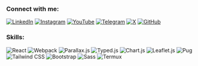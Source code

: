 
### Connect with me:

[![LinkedIn](https://img.shields.io/badge/-LinkedIn-F3A80D?style=for-the-badge&logo=linkedin&logoColor=F3A80D&color=000000)](https://www.linkedin.com/in/khujamov_codes/)
[![Instagram](https://img.shields.io/badge/-Instagram-F3A80D?style=for-the-badge&logo=instagram&logoColor=F3A80D&color=000000)](https://www.instagram.com/khujamov_codes/)
[![YouTube](https://img.shields.io/badge/-YouTube-F3A80D?style=for-the-badge&logo=youtube&logoColor=F3A80D&color=000000)](https://www.youtube.com/@khujamov_codes)
[![Telegram](https://img.shields.io/badge/-Telegram-F3A80D?style=for-the-badge&logo=telegram&logoColor=F3A80D&color=000000)](https://t.me/judsonkerller)
[![X](https://img.shields.io/badge/-X-F3A80D?style=for-the-badge&logo=x&logoColor=F3A80D&color=000000)](https://x.com/khujamov_codes)
[![GitHub](https://img.shields.io/badge/-GitHub-F3A80D?style=for-the-badge&logo=github&logoColor=F3A80D&color=000000)](https://github.com/khujamov_codes)

### Skills:
<p>
  <img src="https://img.shields.io/badge/React-61DAFB?style=for-the-badge&logo=react&logoColor=F3A80D&color=000000" alt="React" />
  <img src="https://img.shields.io/badge/Webpack-8DD6F9?style=for-the-badge&logo=webpack&logoColor=F3A80D&color=000000" alt="Webpack" />
  <img src="https://img.shields.io/badge/Parallax.js-1E90FF?style=for-the-badge&logo=javascript&logoColor=F3A80D&color=000000" alt="Parallax.js" />
  <img src="https://img.shields.io/badge/Typed.js-00BFFF?style=for-the-badge&logo=javascript&logoColor=F3A80D&color=000000" alt="Typed.js" />
  <img src="https://img.shields.io/badge/Chart.js-FF6384?style=for-the-badge&logo=chartdotjs&logoColor=F3A80D&color=000000" alt="Chart.js" />
  <img src="https://img.shields.io/badge/Leaflet.js-199900?style=for-the-badge&logo=leaflet&logoColor=F3A80D&color=000000" alt="Leaflet.js" />
  <img src="https://img.shields.io/badge/Pug-A86454?style=for-the-badge&logo=pug&logoColor=F3A80D&color=000000" alt="Pug" />
  <img src="https://img.shields.io/badge/Tailwind_CSS-38B2AC?style=for-the-badge&logo=tailwind-css&logoColor=F3A80D&color=000000" alt="Tailwind CSS" />
  <img src="https://img.shields.io/badge/Bootstrap-7952B3?style=for-the-badge&logo=bootstrap&logoColor=F3A80D&color=000000" alt="Bootstrap" />
  <img src="https://img.shields.io/badge/Sass-CC6699?style=for-the-badge&logo=sass&logoColor=F3A80D&color=000000" alt="Sass" />
  <img src="https://img.shields.io/badge/Termux-009E49?style=for-the-badge&logo=android&logoColor=F3A80D&color=000000" alt="Termux" />
</p>





